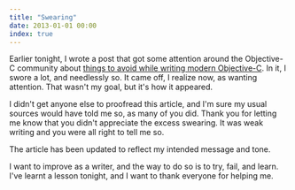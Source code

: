 ```yaml
---
title: "Swearing"
date: 2013-01-01 00:00
index: true
---
```


Earlier tonight, I wrote a post that got some attention around the Objective-C community about [things to avoid while writing modern Objective-C](/blog/seven-deadly-sins-of-modern-objective-c). In it, I swore a lot, and needlessly so. It came off, I realize now, as wanting attention. That wasn't my goal, but it's how it appeared.

I didn't get anyone else to proofread this article, and I'm sure my usual sources would have told me so, as many of you did. Thank you for letting me know that you didn't appreciate the excess swearing. It was weak writing and you were all right to tell me so.

The article has been updated to reflect my intended message and tone.

I want to improve as a writer, and the way to do so is to try, fail, and learn. I've learnt a lesson tonight, and I want to thank everyone for helping me.

<!-- more -->
